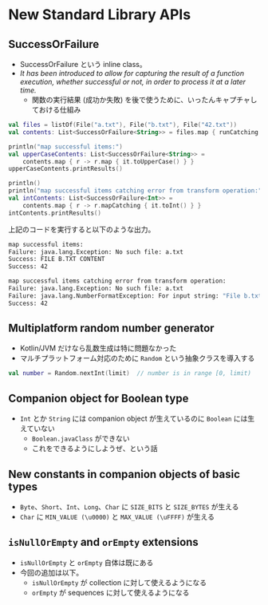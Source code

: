 # New Standard Library APIs

## SuccessOrFailure

* SuccessOrFailure という inline class。
* _It has been introduced to allow for capturing the result of a function execution, whether successful or not, in order to process it at a later time._
  * 関数の実行結果 (成功か失敗) を後で使うために、いったんキャプチャしておける仕組み

```kotlin
val files = listOf(File("a.txt"), File("b.txt"), File("42.txt"))
val contents: List<SuccessOrFailure<String>> = files.map { runCatching { readFileData(it) } }

println("map successful items:")
val upperCaseContents: List<SuccessOrFailure<String>> = 
    contents.map { r -> r.map { it.toUpperCase() } } 
upperCaseContents.printResults()

println()
println("map successful items catching error from transform operation:")
val intContents: List<SuccessOrFailure<Int>> = 
    contents.map { r -> r.mapCatching { it.toInt() } }
intContents.printResults()
```

上記のコードを実行すると以下のような出力。

```bash
map successful items:
Failure: java.lang.Exception: No such file: a.txt
Success: FILE B.TXT CONTENT
Success: 42

map successful items catching error from transform operation:
Failure: java.lang.Exception: No such file: a.txt
Failure: java.lang.NumberFormatException: For input string: "File b.txt content"
Success: 42
```

## Multiplatform random number generator

* Kotlin/JVM だけなら乱数生成は特に問題なかった
* マルチプラットフォーム対応のために `Random` という抽象クラスを導入する

```kotlin
val number = Random.nextInt(limit)  // number is in range [0, limit)
```

## Companion object for Boolean type

* `Int` とか `String` には companion object が生えているのに `Boolean` には生えていない
  * `Boolean.javaClass` ができない
  * これをできるようにしようぜ、という話

## New constants in companion objects of basic types

* `Byte`、`Short`、`Int`、`Long`、`Char` に `SIZE_BITS` と `SIZE_BYTES` が生える
* `Char` に `MIN_VALUE (\u0000)` と `MAX_VALUE (\uFFFF)` が生える

## `isNullOrEmpty` and `orEmpty` extensions

* `isNullOrEmpty` と `orEmpty` 自体は既にある
* 今回の追加は以下。
  * `isNullOrEmpty` が collection に対して使えるようになる
  * `orEmpty` が sequences に対して使えるようになる


